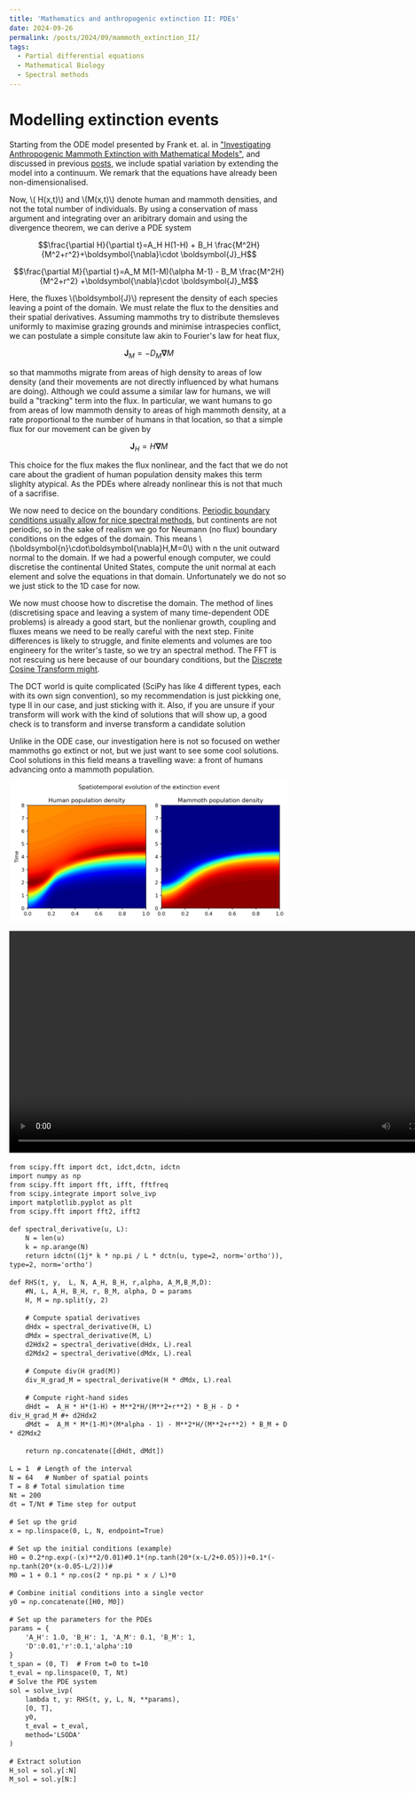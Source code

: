```yaml
---
title: 'Mathematics and anthropogenic extinction II: PDEs'
date: 2024-09-26
permalink: /posts/2024/09/mammoth_extinction_II/
tags:
  - Partial differential equations
  - Mathematical Biology
  - Spectral methods
---
```


Modelling extinction events
======

Starting from the ODE model presented by Frank et. al. in ["Investigating Anthropogenic Mammoth Extinction with Mathematical Models"](https://ir.library.illinoisstate.edu/spora/vol1/iss1/3/), and discussed in previous [posts](https://javierchico.github.io/posts/2024/09/mammoth_extinction/), we include spatial variation by extending the model into a continuum. We remark that the equations have already been non-dimensionalised.

Now, \\( H(x,t)\\) and \\(M(x,t)\\) denote human and mammoth densities, and not the total number of individuals. By using a conservation of mass argument and integrating over an aribitrary domain and using the divergence theorem, we can derive a PDE system

$$\frac{\partial H}{\partial t}=A_H H(1-H) + B_H \frac{M^2H}{M^2+r^2}+\boldsymbol{\nabla}\cdot \boldsymbol{J}_H$$

$$\frac{\partial M}{\partial t}=A_M M(1-M)(\alpha M-1) - B_M \frac{M^2H}{M^2+r^2} +\boldsymbol{\nabla}\cdot \boldsymbol{J}_M$$

Here, the fluxes \\(\boldsymbol{J}\\) represent the density of each species leaving a point of the domain. We must relate the flux to the densities and their spatial derivatives. Assuming mammoths try to distribute themsleves uniformly to maximise grazing grounds and minimise intraspecies conflict, we can postulate a simple consitute law akin to Fourier's law for heat flux, 

$$ \boldsymbol{J}_M=- D_M \boldsymbol{\nabla}M$$ 

so that mammoths migrate from areas of high density to areas of low density (and their movements are not directly influenced by what humans are doing). Although we could assume a similar law for humans, we will build a "tracking" term into the flux. In particular, we want humans to go from areas of low mammoth density to areas of high mammoth density, at a rate proportional to the number of humans in that location, so that a simple flux for our movement can be given by

$$\boldsymbol{J}_H=H\boldsymbol{\nabla}M$$

This choice for the flux makes the flux nonlinear, and the fact that we do not care about the gradient of human population density makes this term slighlty atypical. As the PDEs where already nonlinear this is not that much of a sacrifise. 

We now need to decice on the boundary conditions. [Periodic boundary conditions usually allow for nice spectral methods](https://javierchico.github.io/posts/2012/08/vorticity_eq/), but continents are not periodic, so in the sake of realism we go for Neumann (no flux) boundary conditions on the edges of the domain. This means \\(\boldsymbol{n}\cdot\boldsymbol{\nabla}H,M=0\\) with n the unit outward normal to the domain. If we had a powerful enough computer, we could discretise the continental United States, compute the unit normal at each element and solve the equations in that domain. Unfortunately we do not so we just stick to the 1D case for now. 

We now must choose how to discretise the domain. The method of lines (discretising space and leaving a system of many time-dependent ODE problems) is already a good start, but the nonlienar growth, coupling and fluxes means we need to be really careful with the next step. Finite differences is likely to struggle, and finite elements and volumes are too engineery for the writer's taste, so we try an spectral method. The FFT is not rescuing us here because of our boundary conditions, but the [Discrete Cosine Transform might](https://en.wikipedia.org/wiki/Discrete_cosine_transform). 

The DCT world is quite complicated (SciPy has like 4 different types, each with its own sign convention), so my recommendation is just pickking one, type II in our case, and just sticking with it. Also, if you are unsure if your transform will work with the kind of solutions that will show up, a good check is to transform and inverse transform a candidate solution

Unlike in the ODE case, our investigation here is not so focused on wether mammoths go extinct or not, but we just want to see some cool solutions. Cool solutions in this field means a travelling wave: a front of humans advancing onto a mammoth population. 

![ODE_example!](/images/spatiotemporal_heatmap.jpg)


<video width="800" height="400" controls>
  <source src="/videos/mammoth/mammoth_pde_solution.mp4" type="video/mp4">
Your browser does not support the video tag.
</video>

```
from scipy.fft import dct, idct,dctn, idctn
import numpy as np
from scipy.fft import fft, ifft, fftfreq
from scipy.integrate import solve_ivp
import matplotlib.pyplot as plt
from scipy.fft import fft2, ifft2

def spectral_derivative(u, L):
    N = len(u)
    k = np.arange(N)
    return idctn((1j* k * np.pi / L * dctn(u, type=2, norm='ortho')), type=2, norm='ortho')

def RHS(t, y,  L, N, A_H, B_H, r,alpha, A_M,B_M,D):
    #N, L, A_H, B_H, r, B_M, alpha, D = params
    H, M = np.split(y, 2)
    
    # Compute spatial derivatives
    dHdx = spectral_derivative(H, L)
    dMdx = spectral_derivative(M, L)
    d2Hdx2 = spectral_derivative(dHdx, L).real
    d2Mdx2 = spectral_derivative(dMdx, L).real
    
    # Compute div(H grad(M))
    div_H_grad_M = spectral_derivative(H * dMdx, L).real
    
    # Compute right-hand sides
    dHdt =  A_H * H*(1-H) + M**2*H/(M**2+r**2) * B_H - D * div_H_grad_M #+ d2Hdx2
    dMdt =  A_M * M*(1-M)*(M*alpha - 1) - M**2*H/(M**2+r**2) * B_M + D * d2Mdx2
    
    return np.concatenate([dHdt, dMdt])

L = 1  # Length of the interval
N = 64   # Number of spatial points
T = 8 # Total simulation time
Nt = 200
dt = T/Nt # Time step for output

# Set up the grid
x = np.linspace(0, L, N, endpoint=True)

# Set up the initial conditions (example)
H0 = 0.2*np.exp(-(x)**2/0.01)#0.1*(np.tanh(20*(x-L/2+0.05)))+0.1*(-np.tanh(20*(x-0.05-L/2)))#
M0 = 1 + 0.1 * np.cos(2 * np.pi * x / L)*0

# Combine initial conditions into a single vector
y0 = np.concatenate([H0, M0])

# Set up the parameters for the PDEs
params = {
    'A_H': 1.0, 'B_H': 1, 'A_M': 0.1, 'B_M': 1,
    'D':0.01,'r':0.1,'alpha':10
}
t_span = (0, T)  # From t=0 to t=10
t_eval = np.linspace(0, T, Nt)
# Solve the PDE system
sol = solve_ivp(
    lambda t, y: RHS(t, y, L, N, **params),
    [0, T],
    y0,
    t_eval = t_eval,
    method='LSODA'
)

# Extract solution
H_sol = sol.y[:N]
M_sol = sol.y[N:]

```

